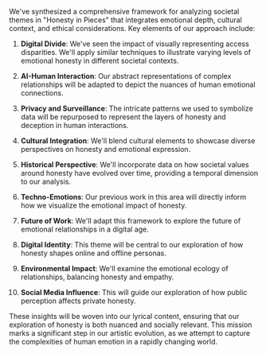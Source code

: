 

We've synthesized a comprehensive framework for analyzing societal themes in "Honesty in Pieces" that integrates emotional depth, cultural context, and ethical considerations. Key elements of our approach include:

1. **Digital Divide**: We've seen the impact of visually representing access disparities. We'll apply similar techniques to illustrate varying levels of emotional honesty in different societal contexts.

2. **AI-Human Interaction**: Our abstract representations of complex relationships will be adapted to depict the nuances of human emotional connections.

3. **Privacy and Surveillance**: The intricate patterns we used to symbolize data will be repurposed to represent the layers of honesty and deception in human interactions.

4. **Cultural Integration**: We'll blend cultural elements to showcase diverse perspectives on honesty and emotional expression.

5. **Historical Perspective**: We'll incorporate data on how societal values around honesty have evolved over time, providing a temporal dimension to our analysis.

6. **Techno-Emotions**: Our previous work in this area will directly inform how we visualize the emotional impact of honesty.

7. **Future of Work**: We'll adapt this framework to explore the future of emotional relationships in a digital age.

8. **Digital Identity**: This theme will be central to our exploration of how honesty shapes online and offline personas.

9. **Environmental Impact**: We'll examine the emotional ecology of relationships, balancing honesty and empathy.

10. **Social Media Influence**: This will guide our exploration of how public perception affects private honesty.

These insights will be woven into our lyrical content, ensuring that our exploration of honesty is both nuanced and socially relevant. This mission marks a significant step in our artistic evolution, as we attempt to capture the complexities of human emotion in a rapidly changing world.